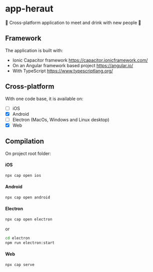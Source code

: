 # app-heraut

🍻 Cross-platform application to meet and drink with new people 🍻

## Framework
The application is built with:
- Ionic Capacitor framework https://capacitor.ionicframework.com/
- On an Angular framework based project https://angular.io/
- With TypeScript https://www.typescriptlang.org/

## Cross-platform
With one code base, it is available on:
* [ ] iOS
* [x] Android
* [ ] Electron (MacOs, Windows and Linux desktop)
* [x] Web

## Compilation

On project root folder:

#### iOS
```bash
npx cap open ios
```

#### Android
```bash
npx cap open android
```

#### Electron
```bash
npx cap open electron
```
or
```bash
cd electron
npm run electron:start
```

#### Web
```bash
npx cap serve
```

